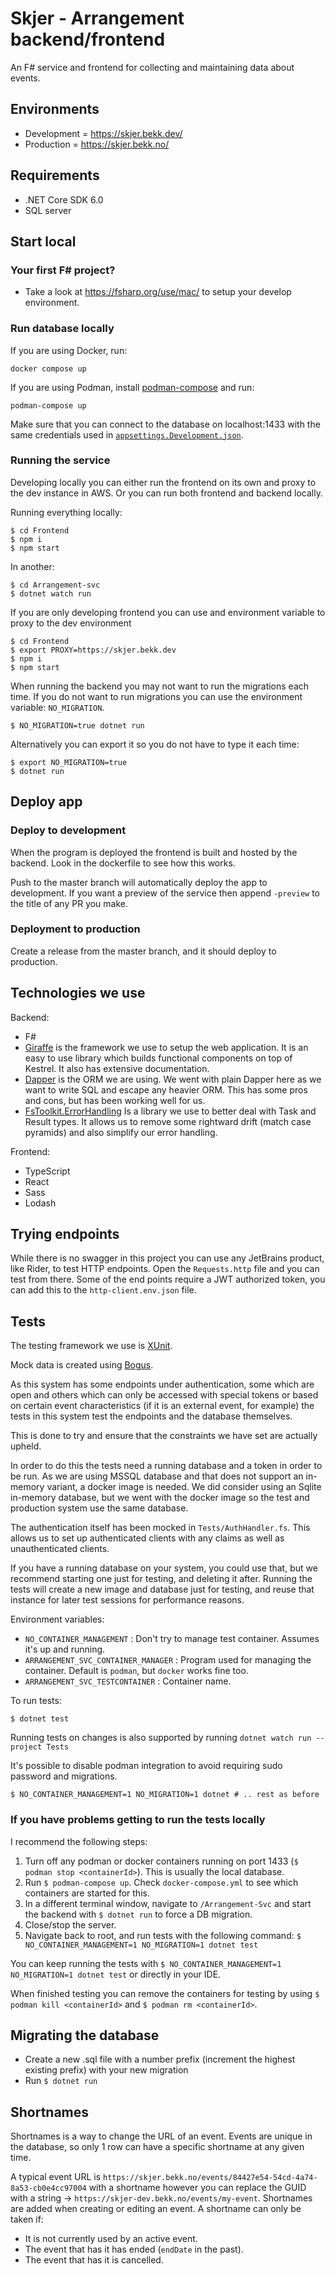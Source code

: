 # Skjer - Arrangement backend/frontend

An F# service and frontend for collecting and maintaining data about events.

## Environments

- Development = https://skjer.bekk.dev/
- Production = https://skjer.bekk.no/

## Requirements

- .NET Core SDK 6.0
- SQL server

## Start local

### Your first F# project?

- Take a look at https://fsharp.org/use/mac/ to setup your develop environment.

### Run database locally

If you are using Docker, run:

```
docker compose up
```

If you are using Podman, install [podman-compose](https://github.com/containers/podman-compose#installation) and run:

```
podman-compose up
```

Make sure that you can connect to the database on localhost:1433 with the same credentials used in [`appsettings.Development.json`](Arrangement-Svc/appsettings.Development.json).

### Running the service

Developing locally you can either run the frontend on its own and proxy to the dev instance in AWS.
Or you can run both frontend and backend locally.

Running everything locally:

```
$ cd Frontend
$ npm i
$ npm start
```

In another:

```
$ cd Arrangement-svc
$ dotnet watch run
```

If you are only developing frontend you can use and environment variable to proxy to the dev environment

```
$ cd Frontend
$ export PROXY=https://skjer.bekk.dev
$ npm i
$ npm start
```

When running the backend you may not want to run the migrations each time.
If you do not want to run migrations you can use the environment variable: `NO_MIGRATION`.

```
$ NO_MIGRATION=true dotnet run
```

Alternatively you can export it so you do not have to type it each time:

```
$ export NO_MIGRATION=true
$ dotnet run
```

## Deploy app

### Deploy to development

When the program is deployed the frontend is built and hosted by the backend.
Look in the dockerfile to see how this works.

Push to the master branch will automatically deploy the app to development.
If you want a preview of the service then append `-preview` to the title of any PR you make.

### Deployment to production

Create a release from the master branch, and it should deploy to production.

## Technologies we use

Backend:

- F#
- [Giraffe](https://github.com/giraffe-fsharp/Giraffe) is the framework we use to setup the web application. It is an easy to use library which builds functional components on top of Kestrel. It also has extensive documentation.
- [Dapper](https://github.com/DapperLib/Dapper) is the ORM we are using. We went with plain Dapper here as we want to write SQL and escape any heavier ORM. This has some pros and cons, but has been working well for us.
- [FsToolkit.ErrorHandling](https://github.com/demystifyfp/FsToolkit.ErrorHandling) Is a library we use to better deal with Task and Result types. It allows us to remove some rightward drift (match case pyramids) and also simplify our error handling.

Frontend:

- TypeScript
- React
- Sass
- Lodash

## Trying endpoints

While there is no swagger in this project you can use any JetBrains product, like Rider, to test HTTP endpoints.
Open the `Requests.http` file and you can test from there.
Some of the end points require a JWT authorized token, you can add this to the `http-client.env.json` file.

## Tests

The testing framework we use is [XUnit](https://github.com/xunit/xunit).

Mock data is created using [Bogus](https://github.com/bchavez/Bogus).

As this system has some endpoints under authentication, some which are open and others which can only be accessed with special tokens or based on certain event characteristics (if it is an external event, for example) the tests in this system test the endpoints and the database themselves.

This is done to try and ensure that the constraints we have set are actually upheld.

In order to do this the tests need a running database and a token in order to be run.
As we are using MSSQL database and that does not support an in-memory variant, a docker image is needed.
We did consider using an Sqlite in-memory database, but we went with the docker image so the test and production system use the same database.

The authentication itself has been mocked in `Tests/AuthHandler.fs`.
This allows us to set up authenticated clients with any claims as well as unauthenticated clients.

If you have a running database on your system, you could use that, but we recommend starting one just for testing, and deleting it after.
Running the tests will create a new image and database just for testing, and reuse that instance for later test sessions for performance reasons.

Environment variables:

- `NO_CONTAINER_MANAGEMENT` : Don't try to manage test container. Assumes it's up and running.
- `ARRANGEMENT_SVC_CONTAINER_MANAGER` : Program used for managing the container. Default is `podman`, but `docker` works fine too.
- `ARRANGEMENT_SVC_TESTCONTAINER` : Container name.

To run tests:

```
$ dotnet test
```

Running tests on changes is also supported by running `dotnet watch run --project Tests`

It's possible to disable podman integration to avoid requiring sudo password and migrations.

```
$ NO_CONTAINER_MANAGEMENT=1 NO_MIGRATION=1 dotnet # .. rest as before
```

### If you have problems getting to run the tests locally
I recommend the following steps:

1. Turn off any podman or docker containers running on port 1433 (`$ podman stop <containerId>`). This is usually the local database.
2. Run `$ podman-compose up`. Check `docker-compose.yml` to see which containers are started for this.
3. In a different terminal window, navigate to `/Arrangement-Svc` and start the backend with `$ dotnet run` to force a DB migration.
4. Close/stop the server.
5. Navigate back to root, and run tests with the following command: `$ NO_CONTAINER_MANAGEMENT=1 NO_MIGRATION=1 dotnet test`

You can keep running the tests with `$ NO_CONTAINER_MANAGEMENT=1 NO_MIGRATION=1 dotnet test` or directly in your IDE.

When finished testing you can remove the containers for testing by using `$ podman kill <containerId>` and `$ podman rm <containerId>`.

## Migrating the database

- Create a new .sql file with a number prefix (increment the highest existing prefix) with your new migration
- Run `$ dotnet run`

## Shortnames

Shortnames is a way to change the URL of an event.
Events are unique in the database, so only 1 row can have a specific shortname at any given time.

A typical event URL is `https://skjer.bekk.no/events/84427e54-54cd-4a74-8a53-cb0e4cc97004` with a shortname however you can replace the GUID with a string -> `https://skjer-dev.bekk.no/events/my-event`.
Shortnames are added when creating or editing an event.
A shortname can only be taken if:

- It is not currently used by an active event.
- The event that has it has ended (`endDate` in the past).
- The event that has it is cancelled.
